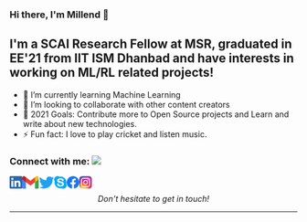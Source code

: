 ### Hi there, I'm Millend 👋
## I'm a SCAI Research Fellow at MSR, graduated in EE'21 from IIT ISM Dhanbad and have interests in working on ML/RL related projects!

- 🌱 I’m currently learning Machine Learning
- 👯 I’m looking to collaborate with other content creators
- 🥅 2021 Goals: Contribute more to Open Source projects and Learn and write about new technologies.
- ⚡ Fun fact: I love to play cricket and listen music.

### Connect with me: <img src="https://media.giphy.com/media/LnQjpWaON8nhr21vNW/giphy.gif" height="32">

[<img align="left" alt="Millend | LinkedIn" height="22px" src="./LinkedIn.png" />][linkedin]
[<img align="left" alt="Millend | Gmail" height="22px" src="./Gmail.png" />][gmail]
[<img align="left" alt="Millend | Twitter" height="22px" src="./Twitter.png" />][twitter]
[<img align="left" alt="Millend | Skype" height="22px" src="./Skype.png" />][skype]
[<img align="left" alt="Millend | Facebook" height="22px" src="./Facebook.png" />][facebook]
[<img align="left" alt="Millend | Instagram" height="22px" src="./Instagram.png" />][instagram]

<br />

<p align=center>
<em>Don't hesitate to get in touch!</em>
</p>

---
[linkedin]: https://www.linkedin.com/in/millend-roy-240897179
[gmail]: mailto:millendroy239@gmail.com
[twitter]: https://twitter.com/MillendRoy
[skype]: https://join.skype.com/invite/b877sBKCWGB2
[facebook]: https://www.facebook.com/millend.roy.3
[instagram]: https://www.instagram.com/m_i_l_l_e_n_d
<!--
**MillendRoy/MillendRoy** is a ✨ _special_ ✨ repository because its `README.md` (this file) appears on your GitHub profile.

